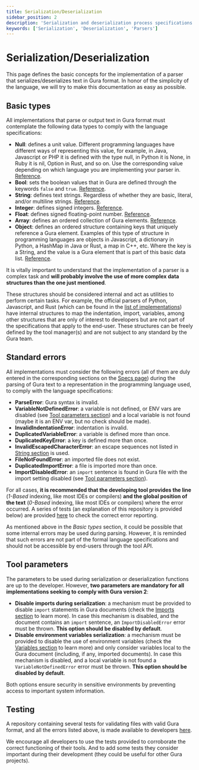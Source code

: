```yaml
---
title: Serialization/Deserialization
sidebar_position: 2
description: 'Serialization and deserialization process specifications for Gura parsers development'
keywords: ['Serialization', 'Deserialization', 'Parsers']
---
```


# Serialization/Deserialization

This page defines the basic concepts for the implementation of a parser that serializes/deserializes text in Gura format. In honor of the simplicity of the language, we will try to make this documentation as easy as possible.


## Basic types

All implementations that parse or output text in Gura format must contemplate the following data types to comply with the language specifications:

- **Null**: defines a unit value. Different programming languages have different ways of representing this value, for example, in Java, Javascript or PHP it is defined with the type null, in Python it is None, in Ruby it is nil, Option in Rust, and so on. Use the corresponding value depending on which language you are implementing your parser in. [Reference][null-reference].
- **Bool**: sets the boolean values that in Gura are defined through the keywords `false` and `true`. [Reference][bool-reference].
- **String**: defines text strings. Regardless of whether they are basic, literal, and/or multiline strings. [Reference][string-reference].
- **Integer**: defines signed integers. [Reference][integer-reference].
- **Float**: defines signed floating-point number. [Reference][float-reference].
- **Array**: defines an ordered collection of Gura elements. [Reference][array-reference].
- **Object**: defines an ordered structure containing keys that uniquely reference a Gura element. Examples of this type of structure in programming languages are objects in Javascript, a dictionary in Python, a HashMap in Java or Rust, a map in C++, etc. Where the key is a String, and the value is a Gura element that is part of this basic data list. [Reference][object-reference].

It is vitally important to understand that the implementation of a parser is a complex task and **will probably involve the use of more complex data structures than the one just mentioned**. 

These structures should be considered internal and act as utilities to perform certain tasks. For example, the official parsers of Python, Javascript, and Rust (which can be found in the [list of implementations][implementations]) have internal structures to map the indentation, import, variables, among other structures that are only of interest to developers but are not part of the specifications that apply to the end-user. These structures can be freely defined by the tool manager(s) and are not subject to any standard by the Gura team.


## Standard errors

All implementations must consider the following errors (all of them are duly entered in the corresponding sections on the [Specs page][specs-page]) during the parsing of Gura text to a representation in the programming language used, to comply with the language specifications:

- **ParseError**: Gura syntax is invalid.
- **VariableNotDefinedError**: a variable is not defined, or ENV vars are disabled (see [Tool parameters section](#tool-parameters)) and a local variable is not found (maybe it is an ENV var, but no check should be made).
- **InvalidIndentationError**: indentation is invalid.
- **DuplicatedVariableError**: a variable is defined more than once.
- **DuplicatedKeyError**: a key is defined more than once.
- **InvalidEscapedCharacterError**: an escape sequences not listed in [String section][string-reference] is used.
- **FileNotFoundError**: an imported file does not exist.
- **DuplicatedImportError**: a file is imported more than once.
- **ImportDisabledError**: an `import` sentence is found in Gura file with the import setting disabled (see [Tool parameters section](#tool-parameters)).

For all cases, **it is recommended that the developing tool provides the line** (*1-Based* indexing, like most IDEs or compilers) **and the global position of the text** (*0-Based* indexing, like most IDEs or compilers) where the error occurred. A series of tests (an explanation of this repository is provided below) are provided [here][error-reporting-tests] to check the correct error reporting.

As mentioned above in the *Basic types* section, it could be possible that some internal errors may be used during parsing. However, it is reminded that such errors are not part of the formal language specifications and should not be accessible by end-users through the tool API.


## Tool parameters

The parameters to be used during serialization or deserialization functions are up to the developer. However, **two parameters are mandatory for all implementations seeking to comply with Gura version 2**:

- **Disable imports during serialization**: a mechanism must be provided to disable `import` statements in Gura documents (check the [Imports section][import-reference] to learn more). In case this mechanism is disabled, and the document contains an `import` sentence, an `ImportDisabledError` error must be thrown. **This option should be disabled by default**.
- **Disable environment variables serialization**: a mechanism must be provided to disable the use of environment variables (check the [Variables section][variables-reference] to learn more) and only consider variables local to the Gura document (including, if any, imported documents). In case this mechanism is disabled, and a local variable is not found a `VariableNotDefinedError` error must be thrown. **This option should be disabled by default**.

Both options ensure security in sensitive environments by preventing access to important system information. 


## Testing

A repository containing several tests for validating files with valid Gura format, and all the errors listed above, is made available to developers [here][testing-repository].

We encourage all developers to use the tests provided to corroborate the correct functioning of their tools. And to add some tests they consider important during their development (they could be useful for other Gura projects).


[specs-page]: /docs/spec
[null-reference]: /docs/spec#null
[bool-reference]: /docs/spec#boolean
[string-reference]: /docs/spec#string
[integer-reference]: /docs/spec#integer
[float-reference]: /docs/spec#float
[array-reference]: /docs/spec#array
[object-reference]: /docs/spec#object
[implementations]: https://github.com/gura-conf/gura#library-implementations
[error-reporting-tests]: https://github.com/gura-conf/testing/tree/main/error_reporting
[testing-repository]: https://github.com/gura-conf/testing
[import-reference]: /docs/spec#imports
[variables-reference]: /docs/spec#variables
